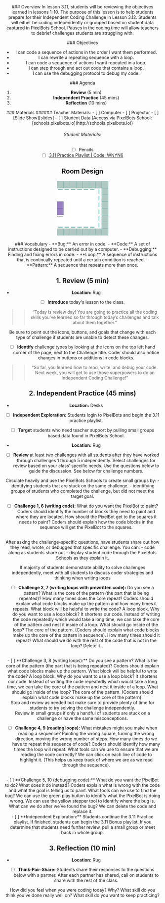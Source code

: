 <header class='header' title='Review' subtitle='Lesson 3.11'/>

<notable>
<iconp src='/icons/activity.png'>### Overview</iconp>
In lesson 3.11, students will be reviewing the objectives learned in lessons 1-10. The purpose of this lesson is to help students prepare for their Independent Coding Challenge in Lesson 3.12. Students will either be coding independently or grouped based on student data captured in PixelBots School. Pauses in the coding time will allow teachers to debrief challenges students are struggling with.

<iconp src='/icons/objectives.png'>### Objectives</iconp>
- I can code a sequence of actions in the order I want them performed.
- I can rewrite a repeating sequence with a loop.
- I can code a sequence of actions I want repeated in a loop.
- I can step through and act out code that contains a loop.
- I can use the debugging protocol to debug my code.


<iconp src='/icons/agenda.png'>### Agenda</iconp>
1. **Review** (5 min)
1. **Independent Practice** (45 mins)
1. **Reflection** (10 mins)

<note>
<iconp src='/icons/materials.png'>### Materials</iconp>
###### Teacher Materials:
- [ ] Computer
- [ ] Projector
- [ ] [Slide Show][slides]
- [ ] Student Data (Access via PixelBots School: [schools.pixelbots.io](http://schools.pixelbots.io))

###### Student Materials:
- [ ] Pencils
- [ ] [3.11 Practice Playlist | Code: WNYN6][playlist]
</note>

## Room Design
![room](/images/layout-online.png)

<note>
<iconp src='/icons/vocab.png'>### Vocabulary</iconp>
- **Bug:** An error in code.
- **Code:** A set of instructions designed to be carried out by a computer.
- **Debugging:** Finding and fixing errors in code.
- **Loop:** A sequence of instructions that is continually repeated until a certain condition is reached.
- **Pattern:** A sequence that repeats more than once.
</note>

<pagebreak/>

## 1. Review (5 min)
- **Location:** Rug

- [ ] **Introduce** today's lesson to the class.
>>“Today is review day! You are going to practice all the coding skills you’ve learned so far through today’s challenges and talk about them together.”

<note type='tip'>
Be sure to point out the icons, buttons, and goals that change with each type of challenge if students are unable to detect these changes.
</note>

- [ ] **Identify** challenge types by looking at the icons on the top left hand corner of the page, next to the Challenge title. Coder should also notice changes in buttons or additions in code blocks.
>>“So far, you learned how to read, write, and debug your code. Next week, you will get to use those superpowers to do an Independent Coding Challenge!”

## 2. Independent Practice (45 mins)
- **Location:** Desks

- [ ] **Independent Exploration:** Students login to PixelBots and begin the 3.11 practice playlist.

- [ ] **Target** students who need teacher support by pulling small groups based data found in PixelBots School.

- **Location:** Rug

- [ ] **Review** at least two challenges with all students after they have worked through challenges 1 through 5 independently. Select challenges for review based on your class’ specific needs. Use the questions below to guide the discussion. See below for challenge numbers.

<note type='tip'>
Circulate heavily and use the PixelBots Schools to create small groups by:
- identifying students that are stuck on the same challenge.
- identifying groups of students who completed the challenge, but did not meet the target goal.
</note>

- [ ] **Challenge 1, 6 (writing code):**
<iconp type='question'>What do you want the PixelBot to paint?</iconp>
<iconp type='answer'>Coders should identify the number of blocks they need to paint and where they are located.</iconp>
<iconp type='question'>How should the PixelBot get to the squares it needs to paint?</iconp>
<iconp type='answer'>Coders should explain how the code blocks in the sequence will get the PixelBot to the squares.</iconp>
<br/>

<note type='tip'>
After asking the challenge-specific questions, have students share out how they read, wrote, or debugged that specific challenge. You can:
- code along as students share out
- display student code through the PixelBots Schools as they explain it.

If majority of students demonstrate ability to solve challenges independently, meet with all students to discuss coder strategies and thinking when writing loops
</note>

- [ ] **Challenge 2, 7 (writing loops with prewritten code):**
<iconp type='question'>Do you see a pattern? What is the core of the pattern (the part that is being repeated)? How many times does the core repeat?</iconp>
<iconp type='answer'>Coders should explain what code blocks make up the pattern and how many times it repeats.</iconp>
<iconp type='question'>What block will be helpful to write the code?</iconp>
<iconp type='answer'>A loop block.</iconp>
<iconp type='question'>Why do you want to use a loop block?</iconp>
<iconp type='answer'>It shortens our code. Instead of writing the code repeatedly which would take a long time, we can take the core of the pattern and nest it inside of a loop.</iconp>
<iconp type='question'>What should go inside of the loop?</iconp>
<iconp type='answer'>The core of the pattern. (Coders should explain what code blocks make up the core of the pattern in sequence).</iconp>
<iconp type='question'>How many times should it repeat?</iconp>
<iconp type='question'>What should we do with the rest of the code that is not in the loop?</iconp>
<iconp type='answer'>Delete it.</iconp>
<br/>
- [ ] **Challenge 3, 8 (writing loops):**
<iconp type='question'>Do you see a pattern? What is the core of the pattern (the part that is being repeated)?</iconp>
<iconp type='answer'>Coders should explain what code blocks make up the pattern.</iconp>
<iconp type='question'>What block will be helpful to write the code?</iconp>
<iconp type='answer'>A loop block.</iconp>
<iconp type='question'>Why do you want to use a loop block?</iconp>
<iconp type='answer'>It shortens our code. Instead of writing the code repeatedly which would take a long time, we can take the core of the pattern and nest it inside of a loop.</iconp>
<iconp type='question'>What should go inside of the loop?</iconp>
<iconp type='answer'>The core of the pattern. (Coders should explain what code blocks make up the core of the pattern).</iconp>
<br/>
<note type='tip'>
Stop and review as needed but make sure to provide plenty of time for students to try solving the challenge independently.
<br/>
Review in small groups if only a handful of students are stuck on a challenge or have the same misconceptions.
</note>

- [ ] **Challenge 4, 9 (reading loops):**
<iconp type='question'>What mistakes might you make when reading a sequence?</iconp>
<iconp type='answer'>Painting the wrong square, turning the wrong direction, moving the wrong number of steps.</iconp>
<iconp type='question'>How many times do we have to repeat this sequence of code?</iconp>
<iconp type='answer'>Coders should identify how many times the loop will repeat.</iconp>
<iconp type='question'>What tools can we use to ensure that we are reading the code correctly?</iconp>
<iconp type='answer'>We can click on each line of code to highlight it. (This helps us keep track of where we are as we read through the sequence).</iconp>
<br/>
- [ ] **Challenge 5, 10 (debugging code):**
<iconp type='question'>What do you want the PixelBot to do? What does it do instead?</iconp>
<iconp type='answer'>Coders explain what is wrong with the code and what the goal is telling us to paint.</iconp>
<iconp type='question'>What tools can we use to find the bug?</iconp>
<iconp type='answer'>We can use the green play button to identify what the PixelBot is doing wrong.</iconp>
<iconp type='answer'>We can use the yellow stepper tool to identify where the bug is.</iconp>
<iconp type='question'>What can we do after we’ve found the bug?</iconp>
<iconp type='answer'>We can delete the code and replace it.</iconp>
<br/>
- [ ] **Independent Exploration:** Students continue the 3.11 Practice playlist. If finished, students can begin the 3.11 Bonus playlist. If you determine that students need further review, pull a small group or meet back in whole group.

## 3. Reflection (10 min)
- **Location:** Rug

- [ ] **Think-Pair-Share:** Students share their responses to the questions below with a partner. After each partner has shared, call on students to share with the rest of the class.

<iconp type='question'>How did you feel when you were coding today? Why?</iconp>
<iconp type='question'>What skill do you think you’ve done really well on?</iconp>
<iconp type='question'>What skill do you want to keep practicing?</iconp>
</notable>

[slides]: https://docs.google.com/presentation/d/1k4nOga3-kI6gRJx6AWRVsnceMCG0qUBNamxraqlMr7o/edit?usp=sharing
[playlist]: http://www.pixelbots.io/WNYN6
